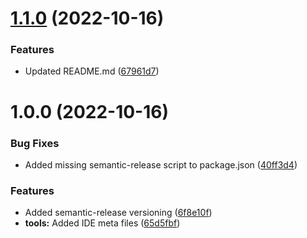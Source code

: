# [1.1.0](https://github.com/mkayander/shorter/compare/v1.0.0...v1.1.0) (2022-10-16)


### Features

* Updated README.md ([67961d7](https://github.com/mkayander/shorter/commit/67961d7d76167771d1851352203bfc7d8173fb6d))

# 1.0.0 (2022-10-16)


### Bug Fixes

* Added missing semantic-release script to package.json ([40ff3d4](https://github.com/mkayander/shorter/commit/40ff3d4c5cb93bfbaf40cd149c39b307888b5f64))


### Features

* Added semantic-release versioning ([6f8e10f](https://github.com/mkayander/shorter/commit/6f8e10f887a2a7ea3f2e8a08365aea9fdd82dbb1))
* **tools:** Added IDE meta files ([65d5fbf](https://github.com/mkayander/shorter/commit/65d5fbfcf1a904623d8cdfa05d985aad6cafefe1))
